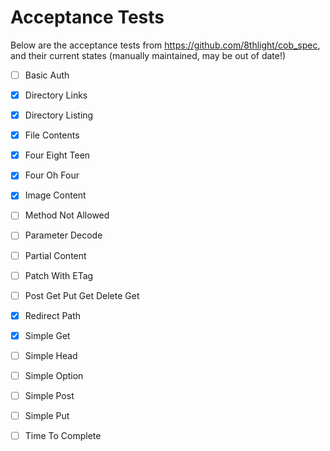 # Acceptance Tests

Below are the acceptance tests from https://github.com/8thlight/cob_spec, and their current states (manually maintained, may be out of date!)

- [ ] Basic Auth
- [X] Directory Links
- [X] Directory Listing
- [X] File Contents
- [X] Four Eight Teen
- [X] Four Oh Four
- [X] Image Content
- [ ] Method Not Allowed
- [ ] Parameter Decode
- [ ] Partial Content
- [ ] Patch With ETag
- [ ] Post Get Put Get Delete Get
- [X] Redirect Path
- [X] Simple Get
- [ ] Simple Head
- [ ] Simple Option
- [ ] Simple Post
- [ ] Simple Put
- [ ] Time To Complete
  
